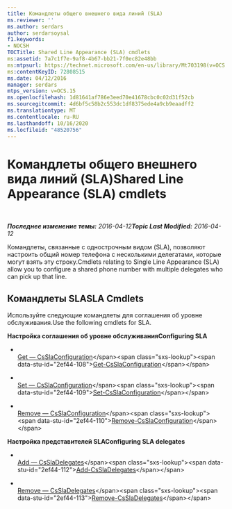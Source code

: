 ```yaml
---
title: Командлеты общего внешнего вида линий (SLA)
ms.reviewer: ''
ms.author: serdars
author: serdarsoysal
f1.keywords:
- NOCSH
TOCTitle: Shared Line Appearance (SLA) cmdlets
ms:assetid: 7a7c1f7e-9af8-4b67-bb21-7f0ec82e48bb
ms:mtpsurl: https://technet.microsoft.com/en-us/library/Mt703198(v=OCS.15)
ms:contentKeyID: 72808515
ms.date: 04/12/2016
manager: serdars
mtps_version: v=OCS.15
ms.openlocfilehash: 1d81641af786e3eed70e41678cbc0c02d31f52cb
ms.sourcegitcommit: 4d6bf5c58b2c553dc1df8375ede4a9cb9eaadff2
ms.translationtype: MT
ms.contentlocale: ru-RU
ms.lasthandoff: 10/16/2020
ms.locfileid: "48520756"
---
```

# <a name="shared-line-appearance-sla-cmdlets"></a><span data-ttu-id="2ef44-102">Командлеты общего внешнего вида линий (SLA)</span><span class="sxs-lookup"><span data-stu-id="2ef44-102">Shared Line Appearance (SLA) cmdlets</span></span>

<div data-xmlns="http://www.w3.org/1999/xhtml">

<div class="topic" data-xmlns="http://www.w3.org/1999/xhtml" data-msxsl="urn:schemas-microsoft-com:xslt" data-cs="https://msdn.microsoft.com/">

<div data-asp="https://msdn2.microsoft.com/asp">



</div>

<div id="mainSection">

<div id="mainBody">

<span> </span>

<span data-ttu-id="2ef44-103">_**Последнее изменение темы:** 2016-04-12_</span><span class="sxs-lookup"><span data-stu-id="2ef44-103">_**Topic Last Modified:** 2016-04-12_</span></span>

<span data-ttu-id="2ef44-104">Командлеты, связанные с однострочным видом (SLA), позволяют настроить общий номер телефона с несколькими делегатами, которые могут взять эту строку.</span><span class="sxs-lookup"><span data-stu-id="2ef44-104">Cmdlets relating to Single Line Appearance (SLA) allow you to configure a shared phone number with multiple delegates who can pick up that line.</span></span>

<div>

## <a name="sla-cmdlets"></a><span data-ttu-id="2ef44-105">Командлеты SLA</span><span class="sxs-lookup"><span data-stu-id="2ef44-105">SLA Cmdlets</span></span>

<span data-ttu-id="2ef44-106">Используйте следующие командлеты для соглашения об уровне обслуживания.</span><span class="sxs-lookup"><span data-stu-id="2ef44-106">Use the following cmdlets for SLA.</span></span>

<span data-ttu-id="2ef44-107">**Настройка соглашения об уровне обслуживания**</span><span class="sxs-lookup"><span data-stu-id="2ef44-107">**Configuring SLA**</span></span>

  - <span></span>  
    <span data-ttu-id="2ef44-108">[Get — CsSlaConfiguration](https://technet.microsoft.com/library/Mt703200(v=OCS.15))</span><span class="sxs-lookup"><span data-stu-id="2ef44-108">[Get-CsSlaConfiguration](https://technet.microsoft.com/library/Mt703200(v=OCS.15))</span></span>

  - <span></span>  
    <span data-ttu-id="2ef44-109">[Set — CsSlaConfiguration](https://technet.microsoft.com/library/Mt703202(v=OCS.15))</span><span class="sxs-lookup"><span data-stu-id="2ef44-109">[Set-CsSlaConfiguration](https://technet.microsoft.com/library/Mt703202(v=OCS.15))</span></span>

  - <span></span>  
    <span data-ttu-id="2ef44-110">[Remove — CsSlaConfiguration](https://technet.microsoft.com/library/Mt703201(v=OCS.15))</span><span class="sxs-lookup"><span data-stu-id="2ef44-110">[Remove-CsSlaConfiguration](https://technet.microsoft.com/library/Mt703201(v=OCS.15))</span></span>

<span data-ttu-id="2ef44-111">**Настройка представителей SLA**</span><span class="sxs-lookup"><span data-stu-id="2ef44-111">**Configuring SLA delegates**</span></span>

  - <span></span>  
    <span data-ttu-id="2ef44-112">[Add — CsSlaDelegates](https://technet.microsoft.com/library/Mt703199(v=OCS.15))</span><span class="sxs-lookup"><span data-stu-id="2ef44-112">[Add-CsSlaDelegates](https://technet.microsoft.com/library/Mt703199(v=OCS.15))</span></span>

  - <span></span>  
    <span data-ttu-id="2ef44-113">[Remove — CsSlaDelegates](https://technet.microsoft.com/library/Mt703203(v=OCS.15))</span><span class="sxs-lookup"><span data-stu-id="2ef44-113">[Remove-CsSlaDelegates](https://technet.microsoft.com/library/Mt703203(v=OCS.15))</span></span>

</div>

</div>

<span> </span>

</div>

</div>

</div>

